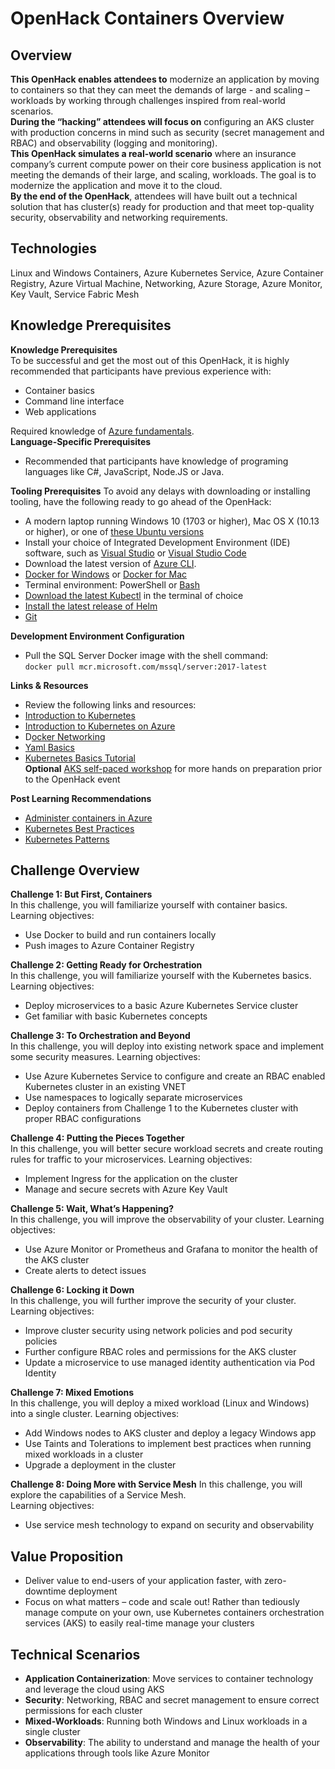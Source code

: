 # OpenHack Containers Overview

## Overview
**This OpenHack enables attendees to** modernize an application by moving to containers so that they can meet the demands of large - and scaling – workloads by working through challenges inspired from real-world scenarios.  
**During the “hacking” attendees will focus on** configuring an AKS cluster with production concerns in mind such as security (secret management and RBAC) and observability (logging and monitoring).   
**This OpenHack simulates a real-world scenario** where an insurance company’s current compute power on their core business application is not meeting the demands of their large, and scaling, workloads. The goal is to modernize the application and move it to the cloud.  
**By the end of the OpenHack**, attendees will have built out a technical solution that has cluster(s) ready for production and that meet top-quality security, observability and networking requirements.

## Technologies
Linux and Windows Containers, Azure Kubernetes Service, Azure Container Registry, Azure Virtual Machine, Networking, Azure Storage, Azure Monitor, Key Vault, Service Fabric Mesh

## Knowledge Prerequisites
**Knowledge Prerequisites**  
To be successful and get the most out of this OpenHack, it is highly recommended that participants have previous experience with:  
- Container basics
- Command line interface
- Web applications  

Required knowledge of [Azure fundamentals](https://docs.microsoft.com/en-us/learn/paths/azure-fundamentals/).  
**Language-Specific Prerequisites**
- Recommended that participants have knowledge of programing languages like C#, JavaScript, Node.JS or Java.

**Tooling Prerequisites**
To avoid any delays with downloading or installing tooling, have the following ready to go ahead of the OpenHack: 
- A modern laptop running Windows 10 (1703 or higher), Mac OS X (10.13 or higher), or one of [these Ubuntu versions](https://github.com/Azure/azure-functions-core-tools#linux) 
- Install your choice of Integrated Development Environment (IDE) software, such as [Visual Studio](https://visualstudio.microsoft.com/vs/community/) or [Visual Studio Code](https://code.visualstudio.com/download)
- Download the latest version of [Azure CLI](https://docs.microsoft.com/en-us/cli/azure/install-azure-cli?view=azure-cli-latest).
- [Docker for Windows](https://docs.docker.com/docker-for-windows/install/) or [Docker for Mac ](https://docs.docker.com/docker-for-mac/install/)
- Terminal environment: PowerShell or [Bash](https://docs.microsoft.com/en-us/windows/wsl/install-win10) 
- [Download the latest Kubectl](https://kubernetes.io/docs/tasks/tools/install-kubectl/) in the terminal of choice 
- [Install the latest release of Helm](https://helm.sh/docs/intro/install/)
- [Git](https://git-scm.com/downloads)

**Development Environment Configuration**
- Pull the SQL Server Docker image with the shell command:  
```docker pull mcr.microsoft.com/mssql/server:2017-latest```

**Links & Resources**
- Review the following links and resources: 
- [Introduction to Kubernetes ](https://docs.microsoft.com/en-us/learn/modules/intro-to-kubernetes/)  
- [Introduction to Kubernetes on Azure](https://docs.microsoft.com/en-us/learn/paths/intro-to-kubernetes-on-azure/)  
- D[ocker Networking](https://docs.docker.com/v17.09/engine/userguide/networking)  
- [Yaml Basics](https://linuxacademy.com/blog/devops/learn-the-yaml-basics/)  
- [Kubernetes Basics Tutorial](https://kubernetes.io/docs/tutorials/kubernetes-basics/)  
**Optional** [AKS self-paced workshop](https://docs.microsoft.com/en-us/learn/modules/aks-workshop/) for more hands on preparation prior to the OpenHack event

**Post Learning Recommendations**
- [Administer containers in Azure](https://docs.microsoft.com/learn/paths/administer-containers-in-azure/)
- [Kubernetes Best Practices](https://learning.oreilly.com/library/view/kubernetes-best-practices/9781492056461/)
- [Kubernetes Patterns](https://learning.oreilly.com/library/view/kubernetes-patterns/9781492050278/)


## Challenge Overview
**Challenge 1: But First, Containers**  
In this challenge, you will familiarize yourself with container basics.
Learning objectives:
- Use Docker to build and run containers locally
- Push images to Azure Container Registry

**Challenge 2: Getting Ready for Orchestration**  
In this challenge, you will familiarize yourself with the Kubernetes basics.
Learning objectives:
- Deploy microservices to a basic Azure Kubernetes Service cluster
- Get familiar with basic Kubernetes concepts

**Challenge 3: To Orchestration and Beyond**  
In this challenge, you will deploy into existing network space and implement some security measures.
Learning objectives:
- Use Azure Kubernetes Service to configure and create an RBAC enabled Kubernetes cluster in an existing VNET
- Use namespaces to logically separate microservices 
- Deploy containers from Challenge 1 to the Kubernetes cluster with proper RBAC configurations 

**Challenge 4: Putting the Pieces Together**  
In this challenge, you will better secure workload secrets and create routing rules for traffic to your microservices.
Learning objectives:
- Implement Ingress for the application on the cluster
- Manage and secure secrets with Azure Key Vault

**Challenge 5: Wait, What’s Happening?**  
In this challenge, you will improve the observability of your cluster.
Learning objectives:
- Use Azure Monitor or Prometheus and Grafana to monitor the health of the AKS cluster
- Create alerts to detect issues

**Challenge 6: Locking it Down**  
In this challenge, you will further improve the security of your cluster.
Learning objectives:
- Improve cluster security using network policies and pod security policies
- Further configure RBAC roles and permissions for the AKS cluster
- Update a microservice to use managed identity authentication via Pod Identity

**Challenge 7: Mixed Emotions**  
In this challenge, you will deploy a mixed workload (Linux and Windows) into a single cluster.
Learning objectives:
- Add Windows nodes to AKS cluster and deploy a legacy Windows app
- Use Taints and Tolerations to implement best practices when running mixed workloads in a cluster
- Upgrade a deployment in the cluster

**Challenge 8: Doing More with Service Mesh**
In this challenge, you will explore the capabilities of a Service Mesh.  
Learning objectives:
- Use service mesh technology to expand on security and observability



## Value Proposition
- Deliver value to end-users of your application faster, with zero-downtime deployment 
- Focus on what matters – code and scale out! Rather than tediously manage compute on your own, use Kubernetes containers orchestration services (AKS) to easily real-time manage your clusters


## Technical Scenarios
- **Application Containerization**: Move services to container technology and leverage the cloud using AKS 
- **Security**: Networking, RBAC and secret management to ensure correct permissions for each cluster
- **Mixed-Workloads**: Running both Windows and Linux workloads in a single cluster
- **Observability**: The ability to understand and manage the health of your applications through tools like Azure Monitor

